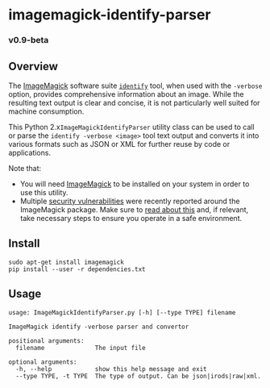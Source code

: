# imagemagick-identify-parser

### v0.9-beta

## Overview
The [ImageMagick](http://imagemagick.org) software suite [`identify`](http://imagemagick.org/script/identify.php) tool, when used with the `-verbose` option, provides comprehensive information about an image. While the resulting text output is clear and concise, it is not particularly well suited for machine consumption.

This Python 2.x`ImageMagickIdentifyParser` utility class can be used to call or parse the `identify -verbose <image>` tool text output and converts it into various formats such as JSON or XML for further reuse by code or applications.

Note that:
*  You will need [ImageMagick](http://imagemagick.org) to be installed on your system in order to use this utility.
*  Multiple [security vulnerabilities](https://imagetragick.com/) were recently reported around the ImageMagick package. Make sure to [read about this](https://imagetragick.com/) and, if relevant, take necessary steps to ensure you operate in a safe environment.

## Install

    sudo apt-get install imagemagick
    pip install --user -r dependencies.txt

## Usage

```
usage: ImageMagickIdentifyParser.py [-h] [--type TYPE] filename

ImageMagick identify -verbose parser and convertor

positional arguments:
  filename              The input file

optional arguments:
  -h, --help            show this help message and exit
  --type TYPE, -t TYPE  The type of output. Can be json|irods|raw|xml.
```

